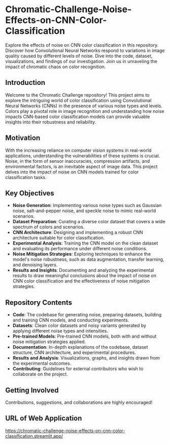 # Chromatic-Challenge-Noise-Effects-on-CNN-Color-Classification
Explore the effects of noise on CNN color classification in this repository. Discover how Convolutional Neural Networks respond to variations in image quality caused by different levels of noise. Dive into the code, dataset, visualizations, and findings of our investigation. Join us in unraveling the impact of chromatic chaos on color recognition.


## Introduction

Welcome to the Chromatic Challenge repository! This project aims to explore the intriguing world of color classification using Convolutional Neural Networks (CNNs) in the presence of various noise types and levels. Colors play a pivotal role in image recognition and understanding how noise impacts CNN-based color classification models can provide valuable insights into their robustness and reliability.

## Motivation

With the increasing reliance on computer vision systems in real-world applications, understanding the vulnerabilities of these systems is crucial. Noise, in the form of sensor inaccuracies, compression artifacts, and environmental factors, is an inevitable aspect of image data. This project delves into the impact of noise on CNN models trained for color classification tasks.

## Key Objectives

- **Noise Generation**: Implementing various noise types such as Gaussian noise, salt-and-pepper noise, and speckle noise to mimic real-world scenarios.
- **Dataset Preparation**: Curating a diverse color dataset that covers a wide spectrum of colors and scenarios.
- **CNN Architecture**: Designing and implementing a robust CNN architecture suitable for color classification.
- **Experimental Analysis**: Training the CNN model on the clean dataset and evaluating its performance under different noise conditions.
- **Noise Mitigation Strategies**: Exploring techniques to enhance the model's noise robustness, such as data augmentation, transfer learning, and denoising layers.
- **Results and Insights**: Documenting and analyzing the experimental results to draw meaningful conclusions about the impact of noise on CNN color classification and the effectiveness of noise mitigation strategies.

## Repository Contents

- **Code**: The codebase for generating noise, preparing datasets, building and training CNN models, and conducting experiments.
- **Datasets**: Clean color datasets and noisy variants generated by applying different noise types and intensities.
- **Pre-trained Models**: Pre-trained CNN models, both with and without noise mitigation strategies applied.
- **Documentation**: In-depth explanations of the codebase, dataset structure, CNN architecture, and experimental procedures.
- **Results and Analysis**: Visualizations, graphs, and insights drawn from the experimental outcomes.
- **Contributing**: Guidelines for external contributors who wish to collaborate on the project.

## Getting Involved

Contributions, suggestions, and collaborations are highly encouraged!

## URL of Web Application
https://chromatic-challenge-noise-effects-on-cnn-color-classification.streamlit.app/
